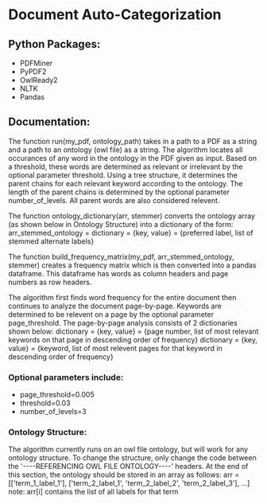 # Document Auto-Categorization

## Python Packages:
* PDFMiner 
* PyPDF2
* OwlReady2
* NLTK
* Pandas

## Documentation:
The function run(my_pdf, ontology_path) takes in a path to a PDF as a string and a path to an ontology (owl file) as a string. The algorithm locates all occurances of any word in the ontology in the PDF given as input. Based on a threshold, these words are determined as relevant or irrelevant by the optional parameter threshold. Using a tree structure, it determines the parent chains for each relevant keyword according to the ontology. The length of the parent chains is determined by the optional parameter number_of_levels. All parent words are also considered relevent.

The function ontology_dictionary(arr, stemmer) converts the ontology array (as shown below in Ontology Structure) into a dictionary of the form:
  arr_stemmed_ontology = dictionary = {key, value} = {preferred label, list of stemmed alternate labels}
  
The function build_frequency_matrix(my_pdf, arr_stemmed_ontology, stemmer) creates a frequency matrix which is then converted into a pandas dataframe. This dataframe has words as column headers and page numbers as row headers.

The algorithm first finds word frequency for the entire document then continues to analyze the document page-by-page. Keywords are determined to be relevent on a page by the optional parameter page_threshold. The page-by-page analysis consists of 2 dictionaries shown below:
  dictionary = {key, value} = {page number, list of most relevant keywords on that page in descending order of frequency}
  dictionary = {key, value} = {keyword, list of most relevent pages for that keyword in descending order of frequency}

### Optional parameters include:
* page_threshold=0.005
* threshold=0.03
* number_of_levels=3

### Ontology Structure:
The algorithm currently runs on an owl file ontology, but will work for any ontology structure. To change the structure, only change the code between the '----REFERENCING OWL FILE ONTOLOGY----' headers. At the end of this section, the ontology should be stored in an array as follows:
  arr = [['term_1_label_1'], ['term_2_label_1', 'term_2_label_2', 'term_2_label_3'], ...]
  note: arr[i] contains the list of all labels for that term
